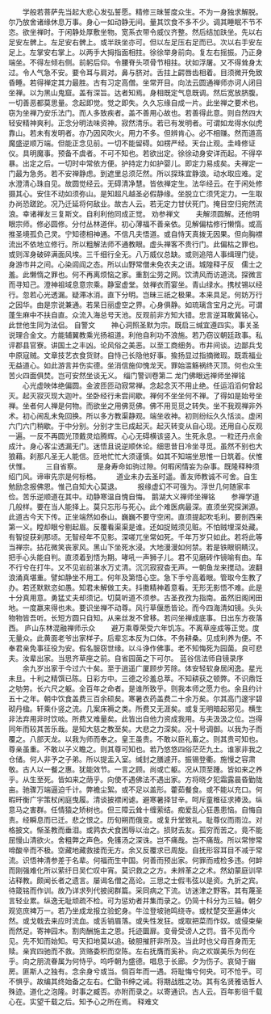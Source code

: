 <!-- { "loadSidebar": true } -->
　　学般若菩萨先当起大悲心发弘誓愿。精修三昧誓度众生。不为一身独求解脱。尔乃放舍诸缘休息万事。身心一如动静无间。量其饮食不多不少。调其睡眠不节不恣。欲坐禅时。于闲静处厚敷坐物。宽系衣带令威仪齐整。然后结加趺坐。先以右足安左髀上。左足安右髀上。或半趺坐亦可。但以左足压右足而已。次以右手安左足上。左掌安右掌上。以两手大拇指面相拄。徐徐举身前向。复左右摇振。乃正身端坐。不得左倾右侧。前躬后仰。令腰脊头项骨节相拄。状如浮屠。又不得耸身太过。令人气急不安。要令耳与肩对。鼻与脐对。舌拄上齶唇齿相着。目须微开免致昏睡。若得禅定其力最胜。古有习定高僧。坐常开目。向法云圆通禅师亦诃人闭目坐禅。以为黑山鬼窟。盖有深旨。达者知焉。身相既定气息既调。然后宽放脐腹。一切善恶都莫思量。念起即觉。觉之即失。久久忘缘自成一片。此坐禅之要术也。窃为坐禅乃安乐法门。而人多致疾者。盖不善用心故也。若善得此意。则自然四大轻安精神爽利。正念分明法味资神。寂然清乐。若已有发明者。可谓如龙得水似虎靠山。若未有发明者。亦乃因风吹火。用力不多。但辨肯心。必不相赚。然而道高魔盛逆顺万端。但能正念见前。一切不能留碍。如楞严经。天台止观。圭峰修证仪。具明魔事。预备不虞者。不可不知也。若欲出定。徐徐动身安详而起。不得卒暴。出定之后。一切时中常依方便。护持定力如护婴儿。即定力易成矣。夫禅定一门最为急务。若不安禅静虑。到遮里总须茫然。所以探珠宜静浪。动水取应难。定水澄清心珠自见。故圆觉经云。无碍清净慧。皆依禅定生。法华经云。在于闲处修摄其心。安住不动如须弥山。是知超凡越圣必假静缘。坐脱立亡须凭定力。一生取办尚恐蹉跎。况乃迁延将何敌业。故古人云。若无定力甘伏死门。掩目空归宛然流浪。幸诸禅友三复斯文。自利利他同成正觉。
劝参禅文
　　夫解须圆解。还他明眼宗师。修必圆修。分付丛林道伴。初心薄福不善亲依。见解偏枯修行懒惰。或高推圣境孤负己灵。宁知德相神通。不信凡夫悟道。或自恃天真拨无因果。但向胸襟流出不依地立修行。所以粗解法师不通教眼。虚头禅客不贵行门。此偏枯之罪也。或则浑身破碎满面风埃。三千细行全无。八万威仪总缺。或则追陪人事缉理门徒。身游市井之间。心染闾阎之态。所以山野常僧未免农夫之诮。城隍释子反　儒士之羞。此懒惰之罪也。何不再离烦恼之家。重割尘劳之网。饮清风而访道流。探微言而寻知己。澄神祖域息意宗乘。静室虚堂。敛禅衣而宴坐。青山绿水。携杖锡以经行。忽若心光透漏。疑滞冰消。直下分明。岂昧三祇之极果。本来具足。何妨万行之因华。由是宗说兼通。若杲日丽虚空之界。心身俱静。如琉璃含宝月之光。可谓蓬生麻中不扶自直。众流入海总号天池。反观前非方知大错。忠言逆耳敢冀铭心。此世他生同为法侣。
自警文
　　神心洞照圣默为宗。既启三缄宜遵四实。事关圣说理合金文。方能辅翼教乘光扬祖道。利他自利功不浪施。若乃窃议朝廷政事。私评郡县官寮。讲国土之丰凶。论风俗之美恶。以至工商细务。市井间谈。边鄙兵戈中原寇贼。文章技艺衣食货财。自恃己长隐他好事。揄扬显过指摘微瑕。既乖福业无益道心。如此游言并伤实德。坐消信施仰愧龙天。罪始滥觞祸终灭顶。何也众生苦火四面俱焚。岂可安然坐谈无义。
缁门警训卷第二
龙门佛眼远禅师坐禅铭
　　心光虚映体绝偏圆。金波匝匝动寂常禅。念起念灭不用止绝。任运滔滔何曾起灭。起灭寂灭现大迦叶。坐卧经行未尝间歇。禅何不坐坐何不禅。了得如是始号坐禅。坐者何人禅是何物。而欲坐之用佛觅佛。佛不用觅觅之转失。坐不我观禅非外术。初心闹乱未免回换。所以多方教渠静观。端坐收神。初则纷纭久久恬淡。虚闲六门六门稍歇。于中分别。分别才生已成起灭。起灭转变从自心现。还用自心反观一遍。一反不再圆光顶戴灵焰腾辉。心心无碍横该竖入。生死永息。一粒还丹点金成汁。身心客尘透漏无门。迷悟且说逆顺休论。细思昔日冷坐寻觅。虽然不别也大狼藉。刹那凡圣无人能信。匝地忙忙大须谨慎。如其不知端坐思惟一日筑着。伏惟伏惟。
　　三自省察。
　　是身寿命如驹过隙。何暇闲情妄为杂事。既隆释种须绍门风。谛审先宗是何标格。
　　道业未办去圣时遥。善友师教诚不可舍。自生勉励念报佛恩。惟己自知大心莫退。
　　报缘虚幻不可强为。浮世几何随家丰俭。苦乐逆顺道在其中。动静寒温自愧自悔。
鹅湖大义禅师坐禅铭
　　参禅学道几般样。要在当人能择上。莫只忘形与死心。此个难医病最深。直须坐究探渊源。此道古今天下传。正坐端然如泰山。巍巍不要守空闲。直须提起吹毛利。要剖西来第一义。瞠却眼兮剔起眉。反覆看渠渠是谁。还如捉贼须见赃。不怕贼埋深处藏。有智捉获刹那顷。无智经年不见影。深嗟兀坐常如死。千年万岁只如此。若将此等当禅宗。拈花微笑丧家风。黑山下坐死水浸。大地漫漫如何禁。若是铁眼铜睛汉。把手心头能自判。直须着到悟为期。哮吼一声狮子儿。君不见磨砖作镜喻有由。车不行兮在打牛。又不见岩前湛水万丈清。沉沉寂寂杳无声。一朝鱼龙来搅动。波翻浪涌真堪重。譬如静坐不用工。何年及第悟心空。急下手兮高着眼。管取今生教了办。若还默默恣如愚。知君未解做工夫。抖擞精神着意看。无形无影悟不难。此是十分真用意。勇猛丈夫却须记。切莫听道不须参。古圣孜孜为指南。虽然旧阁闲田地。一度嬴来得也未。要识坐禅不动尊。风行草偃悉皆论。而今四海清如镜。头头物物皆吾听。长短方圆只自知。从来丝发不曾移。若问坐禅成底事。日出东方夜落西。
庐山东林混融禅师示众
　　避万乘尊荣受六年饥冻。不离草座成等正觉。度无量众。此黄面老爷出家样子。后辈忘本反为口体。不务耕桑。见成利养为便。不奉君亲免事征役为安。假名服窃世缘。以斗诤作佛事。老不知悔死为园菌。良可悲夫。汝辈出家。当思齐草座之前。自省园菌之下可尔。
蓝谷信法师自镜录序
　　余九岁出家于今过六十矣。至于逍遥广厦顾步芳除。体安轻软身居闲逸。星光未旦。十利之精馔已陈。日彩方中。三德之珍羞总萃。不知耕获之顿弊。不识鼎饪之劬劳。长六尺之躯。全百年之命者。是谁所致乎。则我本师之愿力也。余且约计五十之年。朝中饮食盖费三百余硕矣。寒暑衣药盖费二十余万矣。尔其高门邃宇碧砌丹楹。轩乘仆竖之流。几案床褥之类。所费又无涯矣。或复无明暗起邪见。横生非法弃用非时饮啖。所费又难量矣。此皆出自他力资成我用。与夫汲汲之位。岂得同年而较其苦乐哉。是知大慈之教至矣。大悲之力深矣。况十号调御。以我为子而覆之。八部天龙。以我为师而奉之。皇王虽贵。不敢以臣礼畜之。则其贵可知也。尊亲虽重。不敢以子义瞻之。则其尊可知也。若乃悠悠四俗茫茫九土。谁家非我之仓储。何人非予之子弟。所以提盂入室。缄封之膳遽开。振锡登衢。施慢之容肃敬。古人以一餐之惠。犹能效节。一言之顾。尚或亡躯。况从顶至踵。皆如来之养乎。从生至死。皆如来之荫乎。向使不遇佛法不遇出家。方将晓夕犯霜露晨昏勤陇亩。驰骤万端逼迫千计。弊襜尘絮。或不足以盖形。藿茹餐食。或不能以充口。何暇旰衡广宇策杖闲庭曳履。清谈披襟闲谑。避寒暑择甘辛。呵斥童稚征求捧汲。纵意马之害群。任情猿之矫树也。但三障云耸十缠萦结。痴爱乱心狂愚患恼。自悔自责。经瞬息而已迁。悲之恨之。历旬朔而俄变。或复升堂致礼。耻尊仪而雨泣。对格披文。惭圣教而垂泪。或鹑衣犬食困辱以治之。损财去友。孤穷而苦之。竟不能屈慢山清欲火。舍粗弊之声色。免镬汤之深诛。岂不痛哉。岂不痛哉。所以常惨常啼酸辛而不极。空藏地藏救接而无方。余又反覆求已周旋。自抚形容耳目不减于常流。识悟神清参差于名辈。何福而生中国。何善而预出家。何罪而戒检多违。何衅而刚强难化所以萦纡日吴伫叹中宵。莫识救之之方。未辨革之之术。然幼蒙庭训早沾释教。颇闻长者之遗言。屡谒名僧之高论。三思之士假韦弦以是资。九折之宾。待箴铭而作训。故乃详求列代披阅群篇。采同病之下流。访迷津之野客。其有蔑圣言轻业累。纵逸无耻顽疏不检。可为惩劝者并集而录之。仍简十科分为三轴。朝夕观览庶裨万一。若乃坐成龙报立验蛇身。牛泣登坡驰鸣绕寺。或杖楚交至遍体火然。或戈戟去来应时流血。或舌销眉落。或失性发狂。或取把菜而作奴。或侵束柴而然足。寄神园木。割肉酬施主之恩。托迹圜扉。变骨受谤人之罚。昔不见而今见。先不知而始知。号天扣地莫以追。破胆摧肝非所及。当此时也父母百身而无赎。亲宾四驰而不救。货赂委积而空陈。左右抚膺而奚补。向之欢娱美乐为何在乎。向之朋流眷属为何恃乎。呜呼朝为盛德。唱息于长廊。夕为伤子。哀恸于幽房。匪斯人之独有。念余身兮或当。倘百年而一遇。将耻悔兮何央。可不怆乎。可不惧乎。故编其终始备之左右。伫勖书绅之诫。将期战胜之功。其有名贤雅诰哲人殊迹。道化之泡隆。时事之臧否。亦附而录之。以寄通识。古人云。百年影徂千载心在。实望千载之后。知予心之所在焉。
释难文
